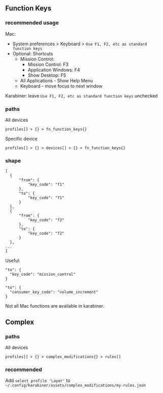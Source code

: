 ## Function Keys

### recommended usage

Mac:

- System preferences > Keyboard > `Use F1, F2, etc as standard function keys`
- Optional: Shortcuts
  - Mission Control:
    - Mission Control: F3
    - Application Windows: F4
    - Show Desktop: F5
  - All Applications - Show Help Menu
  - Keyboard - move focus to next window

Karabiner: leave `Use F1, F2, etc as standard function keys` unchecked

### paths

All devices

```
profiles[] > {} > fn_function_keys{}
```

Specific device

```
profiles[] > {} > devices[] > {} > fn_function_keys{}
```

### shape

```
[
  {
      "from": {
          "key_code": "f1"
      },
      "to": {
          "key_code": "f1"
      }
  },
  {
      "from": {
          "key_code": "f2"
      },
      "to": {
          "key_code": "f2"
      }
  },
...
]
```

Useful:

```
"to": {
  "key_code": "mission_control"
}

"to": {
  "consumer_key_code": "volume_increment"
}
```

Not all Mac functions are available in karabiner.

## Complex

### paths

All devices

```
profiles[] > {} > complex_modifications{} > rules[]
```

### recommended

Add `select profile 'Layer'` to `~/.config/karabiner/assets/complex_modifications/my-rules.json`
